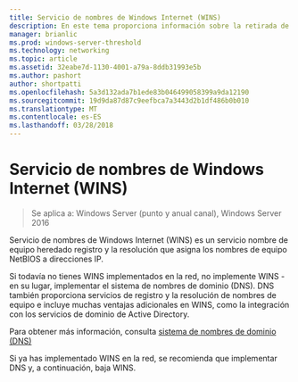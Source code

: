 ```yaml
---
title: Servicio de nombres de Windows Internet (WINS)
description: En este tema proporciona información sobre la retirada de WINS y utiliza DNS para servicios de resolución de nombres de la red.
manager: brianlic
ms.prod: windows-server-threshold
ms.technology: networking
ms.topic: article
ms.assetid: 32eabe7d-1130-4001-a79a-8ddb31993e5b
ms.author: pashort
author: shortpatti
ms.openlocfilehash: 5a3d132ada7b1ede83b046499058399a9da12190
ms.sourcegitcommit: 19d9da87d87c9eefbca7a3443d2b1df486b0b010
ms.translationtype: MT
ms.contentlocale: es-ES
ms.lasthandoff: 03/28/2018
---
```

#  <a name="windows-internet-name-service-wins"></a>Servicio de nombres de Windows Internet (WINS)

>Se aplica a: Windows Server (punto y anual canal), Windows Server 2016

Servicio de nombres de Windows Internet (WINS) es un servicio nombre de equipo heredado registro y la resolución que asigna los nombres de equipo NetBIOS a direcciones IP.

Si todavía no tienes WINS implementados en la red, no implemente WINS - en su lugar, implementar el sistema de nombres de dominio \(DNS\). DNS también proporciona servicios de registro y la resolución de nombres de equipo e incluye muchas ventajas adicionales en WINS, como la integración con los servicios de dominio de Active Directory.

Para obtener más información, consulta [sistema de nombres de dominio (DNS)](https://docs.microsoft.com/windows-server/networking/dns/dns-top)

Si ya has implementado WINS en la red, se recomienda que implementar DNS y, a continuación, baja WINS.
